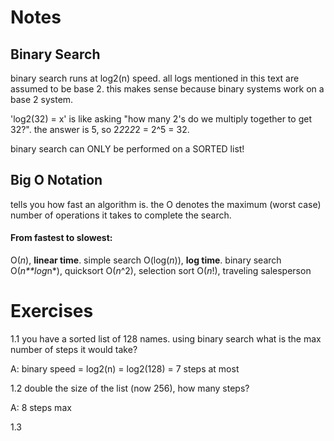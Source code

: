 # Notes

## Binary Search

binary search runs at log2(n) speed. all logs mentioned in this text are assumed to be base 2. this makes sense because binary systems work on a base 2 system.

'log2(32) = x' is like asking "how many 2's do we multiply together to get 32?". the answer is 5, so 2*2*2*2*2 = 2^5 = 32. 

binary search can ONLY be performed on a SORTED list!

## Big O Notation

tells you how fast an algorithm is. the O denotes the maximum (worst case) number of operations it takes to complete the search.

#### From fastest to slowest:
O(*n*), **linear time**. simple search
O(log(*n*)), **log time**. binary search
O(*n**log*n*), quicksort
O(*n*^2), selection sort
O(*n*!), traveling salesperson

# Exercises

1.1 you have a sorted list of 128 names. using binary search what is the max number of steps it would take?

A: binary speed = log2(n) = log2(128) = 7 steps at most


1.2 double the size of the list (now 256), how many steps?

A: 8 steps max


1.3 

